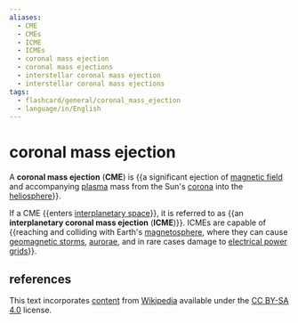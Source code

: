 ```yaml
---
aliases:
  - CME
  - CMEs
  - ICME
  - ICMEs
  - coronal mass ejection
  - coronal mass ejections
  - interstellar coronal mass ejection
  - interstellar coronal mass ejections
tags:
  - flashcard/general/coronal_mass_ejection
  - language/in/English
---
```


# coronal mass ejection

A __coronal mass ejection__ (__CME__) is {{a significant ejection of [magnetic field](magnetic%20field.md) and accompanying [plasma](plasma%20(physics).md) mass from the Sun's [corona](corona.md) into the [heliosphere](heliosphere.md)}}. <!--SR:!2024-08-10,14,290-->

If a CME {{enters [interplanetary space](interplanetary%20medium.md)}}, it is referred to as {{an __interplanetary coronal mass ejection__ (__ICME__)}}. ICMEs are capable of {{reaching and colliding with Earth's [magnetosphere](magnetosphere.md), where they can cause [geomagnetic storms](geomagnetic%20storm.md), [aurorae](aurora.md), and in rare cases damage to [electrical power grids](electrical%20grid.md)}}. <!--SR:!2024-08-10,14,290!2024-08-13,17,290!2024-09-05,30,270-->

## references

This text incorporates [content](https://en.wikipedia.org/wiki/coronal_mass_ejection) from [Wikipedia](Wikipedia.md) available under the [CC BY-SA 4.0](https://creativecommons.org/licenses/by-sa/4.0/) license.
